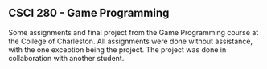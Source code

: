 CSCI 280 - Game Programming
---
Some assignments and final project from the Game Programming course at the College of Charleston. All assignments were done without assistance, with the one exception being the project. The project was done in collaboration with another student. 
